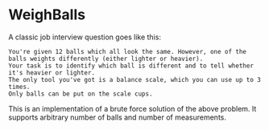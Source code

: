 # WeighBalls

A classic job interview question goes like this:
```
You're given 12 balls which all look the same. However, one of the balls weights differently (either lighter or heavier). 
Your task is to identify which ball is different and to tell whether it's heavier or lighter. 
The only tool you've got is a balance scale, which you can use up to 3 times. 
Only balls can be put on the scale cups.
```

This is an implementation of a brute force solution of the above problem. It supports arbitrary number of balls and number of measurements.
